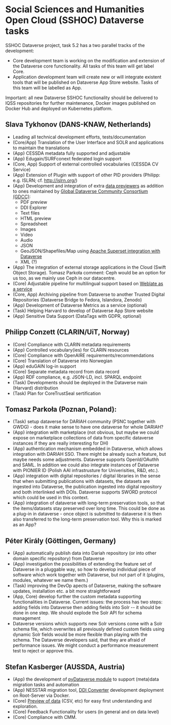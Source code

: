 # Social Sciences and Humanities Open Cloud (SSHOC) Dataverse tasks

SSHOC Dataverse project, task 5.2 has a two parallel tracks of the development: 

* Core development team is working on the modification and extension of the Dataverse core functionality. All tasks of this team will get label Core.
* Application development team will create new or will integrate existent tools that will be published on Dataverse App Store website. Tasks of this team will be labelled as App.

Important: all new Dataverse SSHOC functionality should be delivered to IQSS repositories for further maintenance, Docker images published on Docker Hub and deployed on Kubernetes platform.

## Slava Tykhonov (DANS-KNAW, Netherlands)
* Leading all technical development efforts, tests/documentation
* (Core/App) Translation of the User Interface and SOLR and applications to maintain the translations
* (App) CESSDA metadata fully supported and adjustable 
* (App) Edugain/SURFconext federated login support
* (Core, App) Support of external controlled vocabularies (CESSDA CV Service)
* (App) Extension of Plugin with support of other PID providers (Philipp: e.g. ISLRN; cf. http://islrn.org/)
* (App) Development and integration of extra [data previewers](https://github.com/SSHOC/dataverse-previewers) as addition to ones maintained by [Global Dataverse Community Consortium (GDCC)](http://github.com/gdcc/dataverse_tests):
  * PDF preview
  * DDI Explorer
  * Text files
  * HTML preview
  * Spreadsheet 
  * Images
  * Video
  * Audio
  * JSON
  * GeoJSON/Shapefiles/Map using [Apache Superset integration with Dataverse](https://github.com/SSHOC/dataverse-superset)
  * XML (?)
* (App) The integration of external storage applications in the Cloud (Swift Object Storage). Tomasz Parkoła comment: Ceph would be an option for us too, as we mainly use Ceph in our datacentre.
* (Core) Adjustable pipeline for multilingual support based on [Weblate as a service](https://github.com/SSHOC/weblate-docker)
* (Core, App) Archiving pipeline from Dataverse to another Trusted Digital Repositories (Dataverse Bridge to Fedora, Islandora, Zenodo)
* (App) Development of Dataverse Metrics as a service (optional)
* (Task) Helping Harvard to develop of Dataverse App Store website
* (App) Sensitive Data Support (DataTags with GDPR, optional) 


## Philipp Conzett (CLARIN/UiT, Norway)
* (Core) Compliance with CLARIN metadata requirements
* (App) Controlled vocabulary(ies) for CLARIN resources
* (Core) Compliance with OpenAIRE requirements/recommendations
* (Core) Translation of Dataverse into Norwegian
* (App) eduGAIN log-in support
* (Core) Separate metadata record from data record
* (App) RDF compliance, e.g. JSON-LD, incl. SPARQL endpoint
* (Task) Developments should be deployed in the Dataverse main (Harvard) distribution
* (Task) Plan for CoreTrustSeal sertification

## Tomasz Parkoła (Poznan, Poland):

* (Task) setup dataverse for DARIAH community (PSNC together with GWDG) - does it make sense to have one dataverse for whole DARIAH?
* (App) integration with marketplace (not obvious, but maybe we could expose on marketplace collections of data from specific dataverse instances if they are really interesting for DH)
* (App) authentication mechanism embedded in Dataverse, which allows integration with DARIAH SSO. There might be already such a feature, but maybe needs some adjustments. Dataverse supports OpenId/OAuthh and SAML. In addition we could also integrate instances of Dataverse with PIONIER ID (Polish AAI infrastrusture for Univerisities, R&D, etc.). 
* (App) integration with digital repositories / digital libraries in the sense that when submitting publications with datasets, the datasets are ingested into Dataverse, the publication ingested into digital repository and both interlinked with DOIs. Dataverse supports SWORD protocol which could be used in this context. 
* (App) integration of dataverse with long-term preservation tools, so that the items/datasets stay preserved over long time. This could be done as a plug-in in dataverse - once object is submitted to dataverse it is then also transferred to the long-term preservation tool. Why this is marked as an App? 

## Péter Király (Göttingen, Germany)

* (App) automatically publish data into Dariah repository (or into other domain specific repository) from Dataverse
* (App) investigation the possibilities of extending the feature set of Dataverse in a pluggable way, so how to develop individual piece of software which work together with Dataverse, but not part of it (plugins, modules, whatever we name them.)
* (Task) improving the DevOp apects of Dataverse, making the software updates, installation etc. a bit more straightforward
* (App, Core) develop further the custom metadata supporting functionalities in Dataverse. Current issues:
the process has two steps: adding fields into Dataverse then adding fields into Solr -- it should be done in one step. We should explode the Solr API for schema management
* Dataverse versions which supports new Solr versions come with a Solr schema file, which overwrites all previously defined custom fields using dynamic Solr fields would be more flexible than playing with the schema. The Dataverse developers said, that they are afraid of performance issues. We might conduct a performance measurement test to reject or approve this.


## Stefan Kasberger (AUSSDA, Austria)

* (App) the development of [pyDataverse module](https://pydataverse.readthedocs.io/en/latest/) to support (meta)data migration tasks and automation
* (App) NESSTAR migration tool, [DDI Converter](https://github.com/SSHOC/dataverse-ddi-converter-tool) development deployment on Root-Server via Docker. 
* (Core) [Preview of data](https://github.com/SSHOC/dataverse-previewers) (CSV, etc) for easy first understanding and exploration.
* (Core) Feedback Functionality for users (in general and on data level)
* (Core) Compliance with CMM.

